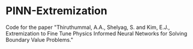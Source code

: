 # PINN-Extremization
Code for the paper "Thiruthummal, A.A., Shelyag, S. and Kim, E.J., Extremization to Fine Tune Physics Informed Neural Networks for Solving Boundary Value Problems."
